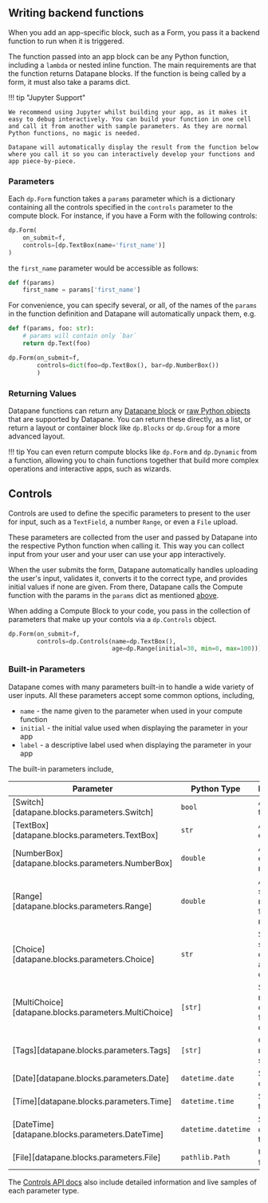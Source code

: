 ## Writing backend functions

When you add an app-specific block, such as a Form, you pass it a backend function to run when it is triggered.

The function passed into an app block can be any Python function, including a `lambda` or nested inline function. The main requirements are that the function returns Datapane blocks. If the function is being called by a form, it must also take a params dict.

!!! tip "Jupyter Support"

    We recommend using Jupyter whilst building your app, as it makes it easy to debug interactively. You can build your function in one cell and call it from another with sample parameters. As they are normal Python functions, no magic is needed.

    Datapane will automatically display the result from the function below where you call it so you can interactively develop your functions and app piece-by-piece.

### Parameters

Each `dp.Form` function takes a `params` parameter which is a dictionary containing all the controls specified in the `controls` parameter to the compute block. For instance, if you have a Form with the following controls:

```python
dp.Form(
    on_submit=f,
    controls=[dp.TextBox(name='first_name')]
)
```

the `first_name` parameter would be accessible as follows:

```python
def f(params)
    first_name = params['first_name']
```

For convenience, you can specify several, or all, of the names of the `params` in the function definition and Datapane will automatically unpack them, e.g.

```python
def f(params, foo: str):
    # params will contain only `bar`
    return dp.Text(foo)

dp.Form(on_submit=f,
        controls=dict(foo=dp.TextBox(), bar=dp.NumberBox())
        )
```

### Returning Values

Datapane functions can return any [Datapane block](../display_blocks.ipynb) or [raw Python objects](../display_blocks.ipynb#automatic-conversion) that are supported by Datapane. You can return these directly, as a list, or return a layout or container block like `dp.Blocks` or `dp.Group` for a more advanced layout.

!!! tip
    You can even return compute blocks like `dp.Form` and `dp.Dynamic` from a function, allowing you to chain functions together that build more complex operations and interactive apps, such as wizards.


## Controls

Controls are used to define the specific parameters to present to the user for input, such as a `TextField`, a number `Range`, or even a `File` upload.

These parameters are collected from the user and passed by Datapane into the respective Python function when calling it. This way you can collect input from your user and your user can use your app interactively.

When the user submits the form, Datapane automatically handles uploading the user's input, validates it, converts it to the correct type, and provides initial values if none are given. From there, Datapane calls the Compute function with the params in the `params` dict as mentioned [above](#compute-functions).

When adding a Compute Block to your code, you pass in the collection of parameters that make up your contols via a `dp.Controls` object.

```python
dp.Form(on_submit=f,
        controls=dp.Controls(name=dp.TextBox(),
                             age=dp.Range(initial=30, min=0, max=100)))
```

### Built-in Parameters

Datapane comes with many parameters built-in to handle a wide variety of user inputs.
All these parameters accept some common options, including,

- `name` - the name given to the parameter when used in your compute function
- `initial` - the initial value used when displaying the parameter in your app
- `label` - a descriptive label used when displaying the parameter in your app

The built-in parameters include,

| Parameter   | Python Type  | Description               |
| ----------- | -------------|---------------------------|
| [Switch][datapane.blocks.parameters.Switch] | `bool` | A boolean toggle |
| [TextBox][datapane.blocks.parameters.TextBox] | `str` | A field to enter text |
| [NumberBox][datapane.blocks.parameters.NumberBox] | `double` | A field to enter numbers |
| [Range][datapane.blocks.parameters.Range]    | `double` | A slider to select a number from a range |
| [Choice][datapane.blocks.parameters.Choice] | `str` | Select an single choice from a set of options|
| [MultiChoice][datapane.blocks.parameters.MultiChoice] | `[str]` | Select multiple choices from a set of options |
| [Tags][datapane.blocks.parameters.Tags] | `[str]` | Create multiple string tags|
| [Date][datapane.blocks.parameters.Date] | `datetime.date` | Select a date |
| [Time][datapane.blocks.parameters.Time] | `datetime.time`| Select a time |
| [DateTime][datapane.blocks.parameters.DateTime] | `datetime.datetime` | Select a date and a time |
| [File][datapane.blocks.parameters.File] | `pathlib.Path`| Upload a file |

The [Controls API docs](../../reference/apps/controls.ipynb) also include detailed information and live samples of each parameter type.
